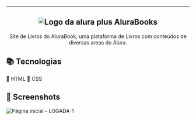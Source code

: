 
<hr>


<h2 align="center" > <img src="https://user-images.githubusercontent.com/55288799/208527322-375ee520-0eab-40a9-890c-a0eaacb60eb2.png?raw=true" alt="Logo da alura plus"> AluraBooks</h2>
<p align="center">Site de Livros do AluraBook, uma plataforma de Livros com conteúdos de diversas areas do Alura.</p>

## 📚 Tecnologias
🔹  HTML
🔹  CSS

## 🚦 Screenshots
![Página inicial - LOGADA-1](https://user-images.githubusercontent.com/55288799/208527052-dc0deb90-2fe9-4df4-9b04-6e2b0ff38acc.png)
